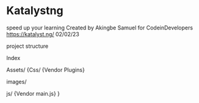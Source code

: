 # Katalystng
 speed up your learning
Created by Akingbe Samuel for CodeinDevelopers https://katalyst.ng/
02/02/23

project structure

Index

Assets/
{Css/
{Vendor
Plugins}


images/


js/
{Vendor
main.js}
}